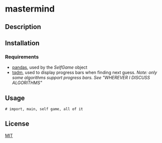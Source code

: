 # mastermind
## Description
## Installation
### Requirements
* [pandas](https://github.com/pandas-dev/pandas), used by the _SelfGame_ object
* [tqdm](https://github.com/tqdm/tqdm), used to display progress bars when finding next guess. _Note: only some algorithms support progress bars. See "WHEREVER I DISCUSS ALGORITHMS"_
## Usage
```python3
# import, main, self game, all of it
```
## License
[MIT](https://choosealicense.com/licenses/mit/)
